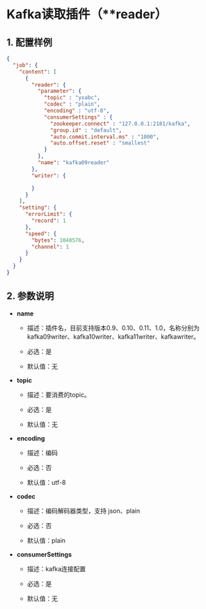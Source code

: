 # Kafka读取插件（**reader）

## 1. 配置样例

```json
{
  "job": {
    "content": [
      {
        "reader": {
          "parameter": {
            "topic" : "yxabc",
            "codec" : "plain",
            "encoding" : "utf-8",
            "consumerSettings" : {
              "zookeeper.connect" : "127.0.0.1:2181/kafka",
              "group.id" : "default",
              "auto.commit.interval.ms" : "1000",
              "auto.offset.reset" : "smallest"
            }
          },
          "name": "kafka09reader"
        },
        "writer": {

        }
      }
    ],
    "setting": {
      "errorLimit": {
        "record": 1
      },
      "speed": {
        "bytes": 1048576,
        "channel": 1
      }
    }
  }
}
```

## 2. 参数说明

* **name**
  
  * 描述：插件名，目前支持版本0.9、0.10、0.11、1.0，名称分别为 kafka09writer、kafka10writer、kafka11writer、kafkawriter。
  
  * 必选：是 
  
  * 默认值：无 

* **topic**
  
  * 描述：要消费的topic。
  
  * 必选：是
  
  * 默认值：无

* **encoding**
  
  * 描述：编码
  
  * 必选：否
  
  * 默认值：utf-8

* **codec**
  
  * 描述：编码解码器类型，支持 json、plain 
  
  * 必选：否
  
  * 默认值：plain 

* **consumerSettings**
  
  * 描述：kafka连接配置
  
  * 必选：是
  
  * 默认值：无
